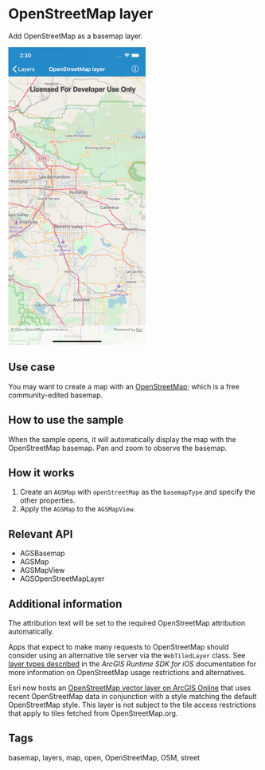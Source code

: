 # OpenStreetMap layer

Add OpenStreetMap as a basemap layer.

![OpenStreetMap layer sample](open-street-map-layer.png)

## Use case

You may want to create a map with an [OpenStreetMap](https://www.openstreetmap.org); which is a free community-edited basemap.

## How to use the sample

When the sample opens, it will automatically display the map with the OpenStreetMap basemap. Pan and zoom to observe the basemap.

## How it works

1. Create an `AGSMap` with `openStreetMap` as the `basemapType` and specify the other properties.
2. Apply the `AGSMap` to the `AGSMapView`.

## Relevant API

* AGSBasemap
* AGSMap
* AGSMapView
* AGSOpenStreetMapLayer

## Additional information

The attribution text will be set to the required OpenStreetMap attribution automatically.

Apps that expect to make many requests to OpenStreetMap should consider using an alternative tile server via the `WebTiledLayer` class. See [layer types described](https://developers.arcgis.com/ios/latest/swift/guide/layer-types-described.htm#ESRI_SECTION1_B995CCAB20584F91890B3614CF16CF43) in the *ArcGIS Runtime SDK for iOS* documentation for more information on OpenStreetMap usage restrictions and alternatives.

Esri now hosts an [OpenStreetMap vector layer on ArcGIS Online](https://www.arcgis.com/home/item.html?id=3e1a00aeae81496587988075fe529f71) that uses recent OpenStreetMap data in conjunction with a style matching the default OpenStreetMap style. This layer is not subject to the tile access restrictions that apply to tiles fetched from OpenStreetMap.org.

## Tags

basemap, layers, map, open, OpenStreetMap, OSM, street
